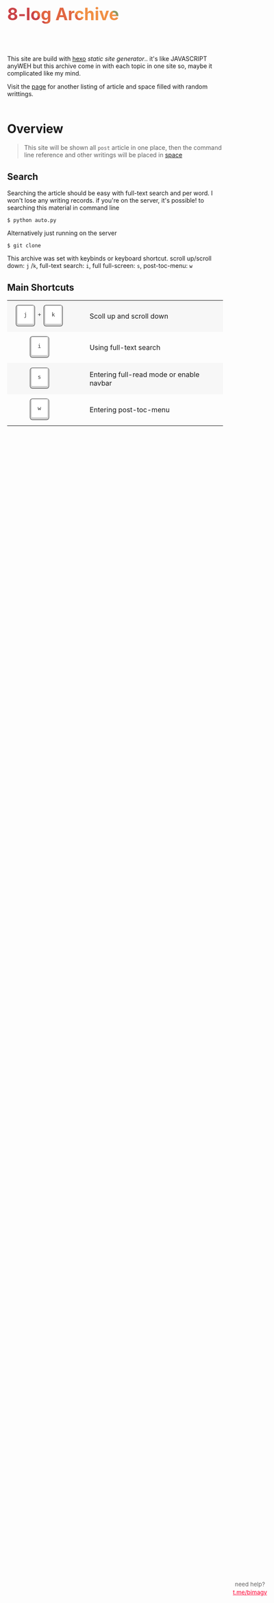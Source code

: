 <div style="margin-top:-3.4em;margin-bottom:-1.8em;"class="gradient">
  <h2>8-log Archive</h2>
</div>

<div style="background: transparent url(https://api.netlify.com/api/v1/badges/95b6550b-d1cb-44d6-912d-011055d10ccd/deploy-status) no-repeat; height: 50px; width: 300px;"></div>

This site are build with [hexo](https://hexo.io) *static site generator*.. it's like JAVASCRIPT anyWEH but this archive come in with each topic in one site so, maybe it complicated like my mind.

Visit the [page](space/) for another listing of article and space filled with random writtings.

<header class="global">
<p class="help">
	<span>need help?</span>
	<a href="https://t.me/bimagv" onclick="return SnapABug.startLink();" class="chat">
		t.me/bimagv
	</a>
</p>
  <div class="werku"></div>
</header>
<style>
header.global  {
text-shadow: 0 1px 0 rgba(255, 255, 255, 0.5);
}
header.global p.help:hover {
-moz-transform: scale(1) translateZ(0);
-webkit-transform: scale(1) translateZ(0);
-o-transform: scale(1) translateZ(0);
-ms-transform: scale(1) translateZ(0);
transform: scale(1) translateZ(0);
}
header.global p.help {
width: 210px;
height: 95px;
background-position: center center;
background-image: url(https://res.cloudinary.com/bimagv/image/upload/v1602343992/icon/cloud_x7d4vi.png);
background-repeat: no-repeat;
position: absolute;
margin: 0;
padding: 45px 0 0 0px;
right: 60px;
color: #666;
bottom: 180px;
z-index: 1;
text-align: center;
font-size: 15px;
line-height: 1.4;
-moz-transform: scale(0.9) translateZ(0);
-webkit-transform: scale(0.9) translateZ(0);
-o-transform: scale(0.9) translateZ(0);
-ms-transform: scale(0.9) translateZ(0);
transform: scale(0.9) translateZ(0);
-webkit-transform-origin: 0 100% "";
-moz-transform-origin: 0 100% "";
-ms-transform-origin: 0 100% "";
-o-transform-origin: 0 100% "";
transform-origin: 0 100% "";
-webkit-transition: transform 0.1s ease-in-out;
-moz-transition: transform 0.1s ease-in-out;
-ms-transition: transform 0.1s ease-in-out;
-o-transition: transform 0.1s ease-in-out;
transition: transform 0.1s ease-in-out;
 color: #666;
text-align: center;
font-size: 15px;
line-height: 1.4;
}
header.global p.help a {
display: block;
color: #f03;
}
header.global .werku {
height: 242px;
width: 100%;
position: absolute;
bottom: 0;
right: 0;
background-position: right top;
background-image: url(https://res.cloudinary.com/bimagv/image/upload/v1602401078/icon/header_werku_z18vh3.png);
background-repeat: no-repeat;
}
.gradient {
   position: relative;
}
.gradient:after {
   color:#000;
   position: absolute;
   top: 0;
   left: 0;
   z-index: -1;
}
.gradient h2 {
    /* Fallback: Set a background color. */
  background-color: #CA4246;
  /* Create the gradient. */
   background-image: linear-gradient(
        45deg,
        #CA4246 16.666%, 
        #E16541 16.666%, 
        #E16541 33.333%, 
        #F18F43 33.333%, 
        #F18F43 50%, 
        #8B9862 50%, 
        #8B9862 66.666%, 
        #476098 66.666%, 
        #476098 83.333%, 
        #A7489B 83.333%);
  /* Set the background size and repeat properties. */
  background-size: 100%;
  background-repeat: repeat;
  /* Use the text as a mask for the background. */
  /* This will show the gradient as a text color rather than element bg. */
  -webkit-background-clip: text;
  -webkit-text-fill-color: transparent; 
  color: #111111;
  font-size:2.1em;
  /* -webkit-mask-box-image: -webkit-gradient(linear,
            left top, left bottom,
            color-stop(20%,rgba(0,0,0,1)),
            color-stop(100%,rgba(0,0,0,0)));
              font-weight: normal;*/
  font-size: 2.8em;
  width: 505px;
}
</style>

# Overview
> This site will be shown all ```post``` article in one place, then the command line reference and other writings will be placed in [space](space/)

<h2><i class="fa fa-question-circle"></i> Search</h2>
Searching the article should be easy with full-text search and per word. I won't lose any writing records. if you're on the server, it's possible! to searching this material in command line 

```
$ python auto.py
```

Alternatively just running on the server

```
$ git clone 
```

This archive was set with keybinds or keyboard shortcut. scroll up/scroll down: ```j``` /```k```,  full-text search: ```i```, full full-screen: ```s```, post-toc-menu: ```w```

<div class="keybinds">
  <h2><i class="fa fa-question-circle"></i> Main Shortcuts</h2>
  <table>
    <tr>
      <td><kbd>j</kbd><kbd>k</kbd></td>
      <td>Scoll up and scroll down</td>
    </tr>
    <tr>
      <td><kbd>i</kbd></td>
      <td>Using full-text search</td>
    </tr>
    <tr>
      <td><kbd>s</kbd></td>
      <td>Entering full-read mode or enable navbar</td>
    </tr>
    <tr>
      <td><kbd>w</kbd></td>
      <td>Entering post-toc-menu</td>
    </tr>
  </table>
</div>

<style>
      keybinds {
      /* background: url(https://i.imgur.com/4e5dUxi.jpg); */
      font-family: "Monaco";
      font-size: 12px;
      line-height: 1.2;
      margin: 0;
      padding: 0;
    }
    table {
      border-collapse: collapse;
      margin-bottom: 5em;
    }
    tr {
      outline: 1px solid rgba(0, 0, 0, 0);
    }
    tr:hover {
       outline-color: rgba(0, 0, 0, 0.2);
    }
    tr:hover td {
      background-color: #e7e7e7 !important;
    }
    tr, td {
      transition: all 210ms ease-in-out;
    }
    td {
      padding: 0.3em 1em;
      vertical-align: middle;
    }
    td:first-child {
      text-align: center;
      width: 35%;
      white-space: nowrap;
    }
    kbd {
      background-color: #fff;
      border: 1px solid #ccc;
      color: #333;
      line-height: 1.4;
      text-shadow: 0 1px 0 #fff;
      display: inline-block;
      white-space: nowrap;
      box-shadow: 1px 0 1px 0 #eee, 0 2px 0 2px #ccc, 0 2px 0 3px #444;
      border-radius: 3px;
      box-sizing: border-box;
      position: relative;

      text-align: center;
      margin: 0.5em 2em 1em 0;
      padding: 0.9em 0;
      width: 3em;
    }
    kbd:hover {
      box-shadow: 1px 0 1px 0 #ccc, 0 2px 0 2px #eee, 0 2px 0 3px #ddd;
    }
    kbd:after {
      content: "+";
      display: block;
      padding: 0 0 0 0.8em;
      position: absolute;
      left: 100%;
      top: 0.9em;
    }
    td > kbd:last-child:after {
      content: "";
      display: none;
      padding: 0;
      position: static;
    }
    tr:nth-child(odd) td {
       background: #f7f7f7;
    }
</style>
